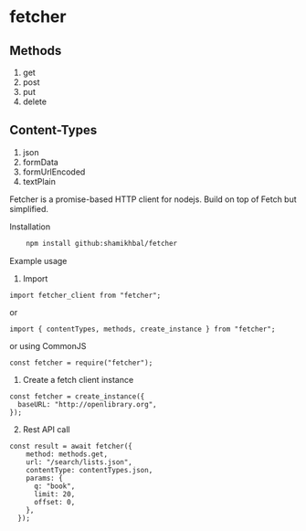 # fetcher

## Methods

1. get
2. post
3. put
4. delete

## Content-Types

1. json
2. formData
3. formUrlEncoded
4. textPlain

Fetcher is a promise-based HTTP client for nodejs. Build on top of Fetch but simplified.

Installation

```bash
    npm install github:shamikhbal/fetcher
```

Example usage

1. Import

```
import fetcher_client from "fetcher";
```

or

```
import { contentTypes, methods, create_instance } from "fetcher";
```

or using CommonJS

```
const fetcher = require("fetcher");
```

1. Create a fetch client instance

```
const fetcher = create_instance({
  baseURL: "http://openlibrary.org",
});
```

2. Rest API call

```
const result = await fetcher({
    method: methods.get,
    url: "/search/lists.json",
    contentType: contentTypes.json,
    params: {
      q: "book",
      limit: 20,
      offset: 0,
    },
  });
```
